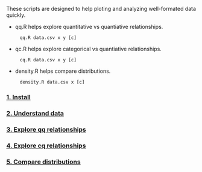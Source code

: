 These scripts are designed to help ploting and analyzing well-formated data quickly.

-  qq.R helps explore quantitative vs quantiative relationships.
```
     qq.R data.csv x y [c]
```
-  qc.R helps explore categorical vs quantiative relationships.
```
     cq.R data.csv x y [c]
```
-  density.R helps compare distributions.
```
     density.R data.csv x [c]
```

### [1. Install](../docs/installation.md)
### [2. Understand data](../docs/data.md)
### [3. Explore qq relationships](../docs/qq.md)
### [4. Explore cq relationships](../docs/cq.md)
### [5. Compare distributions](../docs/density.md)




